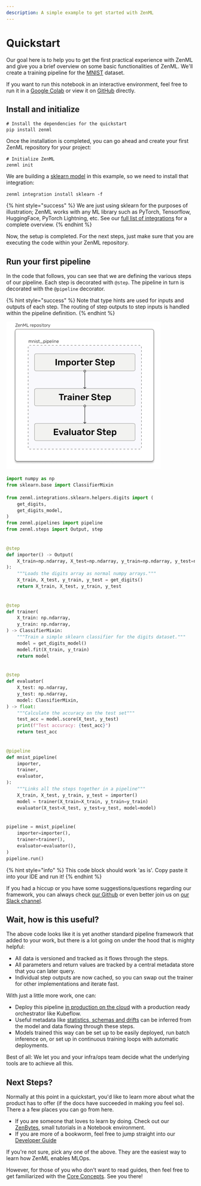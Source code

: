 ```yaml
---
description: A simple example to get started with ZenML
---
```


# Quickstart

Our goal here is to help you to get the first practical experience with ZenML and give you a brief overview on 
some basic functionalities of ZenML. We'll create a training pipeline for the [MNIST](http://yann.lecun.com/exdb/mnist/) dataset.

If you want to run this notebook in an interactive environment, feel free to run it in a 
[Google Colab](https://colab.research.google.com/github/zenml-io/zenml/blob/main/examples/quickstart/quickstart.ipynb) 
or view it on [GitHub](https://github.com/zenml-io/zenml/tree/main/examples/quickstart) directly.

## Install and initialize

```shell
# Install the dependencies for the quickstart
pip install zenml
```

Once the installation is completed, you can go ahead and create your first ZenML repository for your project:

```shell
# Initialize ZenML
zenml init
```

We are building a [sklearn model](https://scikit-learn.org/stable/) in this example, so we need to install that integration:

```shell
zenml integration install sklearn -f
```

{% hint style="success" %}
We are just using sklearn for the purposes of illustration; ZenML works with any ML library such as PyTorch, Tensorflow, 
HuggingFace, PyTorch Lightning, etc. See our [full list of integrations](../use_cases/integrations.md) for a complete overview.
{% endhint %}


Now, the setup is completed. For the next steps, just make sure that you are executing the code within your 
ZenML repository.

## Run your first pipeline

In the code that follows, you can see that we are defining the various steps of our pipeline. Each step is 
decorated with `@step`. The pipeline in turn is decorated with the `@pipeline` decorator.

{% hint style="success" %}
Note that type hints are used for inputs and outputs of each step. The routing of step outputs
to step inputs is handled within the pipeline definition.
{% endhint %}

![Quickstart steps](../assets/quickstart-diagram.png)

```python
import numpy as np
from sklearn.base import ClassifierMixin

from zenml.integrations.sklearn.helpers.digits import (
    get_digits,
    get_digits_model,
)
from zenml.pipelines import pipeline
from zenml.steps import Output, step


@step
def importer() -> Output(
    X_train=np.ndarray, X_test=np.ndarray, y_train=np.ndarray, y_test=np.ndarray
):
    """Loads the digits array as normal numpy arrays."""
    X_train, X_test, y_train, y_test = get_digits()
    return X_train, X_test, y_train, y_test


@step
def trainer(
    X_train: np.ndarray,
    y_train: np.ndarray,
) -> ClassifierMixin:
    """Train a simple sklearn classifier for the digits dataset."""
    model = get_digits_model()
    model.fit(X_train, y_train)
    return model


@step
def evaluator(
    X_test: np.ndarray,
    y_test: np.ndarray,
    model: ClassifierMixin,
) -> float:
    """Calculate the accuracy on the test set"""
    test_acc = model.score(X_test, y_test)
    print(f"Test accuracy: {test_acc}")
    return test_acc


@pipeline
def mnist_pipeline(
    importer,
    trainer,
    evaluator,
):
    """Links all the steps together in a pipeline"""
    X_train, X_test, y_train, y_test = importer()
    model = trainer(X_train=X_train, y_train=y_train)
    evaluator(X_test=X_test, y_test=y_test, model=model)


pipeline = mnist_pipeline(
    importer=importer(),
    trainer=trainer(),
    evaluator=evaluator(),
)
pipeline.run()
```

{% hint style="info" %}
This code block should work 'as is'. Copy paste it into your IDE and run it!
{% endhint %}

If you had a hiccup or you have some suggestions/questions regarding our framework, you can always check 
[our Github](https://github.com/zenml-io/zenml) or even better join us on 
[our Slack channel](https://zenml.io/slack-invite).

## Wait, how is this useful?

The above code looks like it is yet another standard pipeline framework that added to your work, but there is a lot 
going on under the hood that is mighty helpful:

- All data is versioned and tracked as it flows through the steps.
- All parameters and return values are tracked by a central metadata store that you can later query.
- Individual step outputs are now cached, so you can swap out the trainer for other implementations and iterate fast.

With just a little more work, one can:

- Deploy this pipeline [in production on the cloud](../guides/Use%20Cases/guide-aws-gcp-azure.md) with a production ready orchestrator like Kubeflow.
- Useful metadata like [statistics, schemas and drifts](../guides/basics/visualizers.md) can be inferred from the model and data flowing through these steps.
- Models trained this way can be set up to be easily deployed, run batch inference on, or set up in continuous 
training loops with automatic deployments.

Best of all: We let you and your infra/ops team decide what the underlying tools are to achieve all this.

## Next Steps?

Normally at this point in a quickstart, you'd like to learn more about what the product has to offer (if the docs 
have succeeded in making you feel so). There a a few places you can go from here.

* If you are someone that loves to learn by doing. Check out our [ZenBytes](https://github.com/zenml-io/zenbytes), small 
tutorials in a Notebook environment.
* If you are more of a bookworm, feel free to jump straight into our [Developer Guide](../guides/basics/installation.md)

If you're not sure, pick any one of the above. They are the easiest way to learn how ZenML enables MLOps.

However, for those of you who don't want to read guides, then feel free to get familiarized with 
the [Core Concepts](core-concepts.md). See you there!
